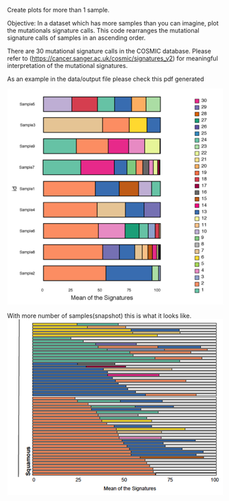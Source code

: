 Create plots for more than 1 sample.

Objective:
In a dataset which has more samples than you can imagine, plot the mutationals signature calls.
This code rearranges the mutational signature calls of samples in an ascending order. 

There are 30 mutational signature calls in the COSMIC database. Please refer to 
(https://cancer.sanger.ac.uk/cosmic/signatures_v2)
for meaningful interpretation of the mutational signatures. 

As an example in the data/output file please check this pdf generated 

<img src=data/output/test_mutational_signature.png>

With more number of samples(snapshot) this is what it looks like.
<img src=data/output/Example_more_samples_signature.png>

